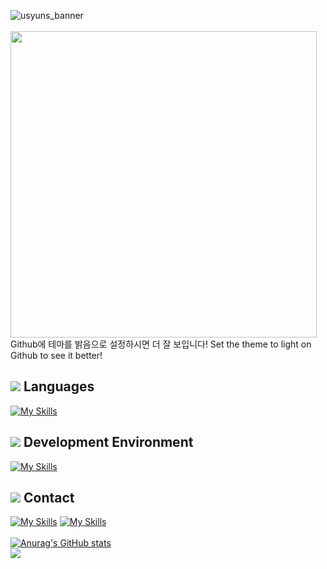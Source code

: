 ![usyuns_banner](https://user-images.githubusercontent.com/97395703/178105820-e4a24561-e428-45a2-b537-b10eee9db2f9.png)\
<br>
<img width="490px" src="https://user-images.githubusercontent.com/97395703/178106098-5e847342-3703-408c-b75b-5a920e67ce56.png">
Github에 테마를 밝음으로 설정하시면 더 잘 보입니다!
Set the theme to light on Github to see it better!
<br>
## <img src="https://media.discordapp.net/attachments/930387452487675944/998234391304220762/unknown.png?width=23&height=23"> Languages
[![My Skills](https://skillicons.dev/icons?i=html,css,js,vue,ts,python)](https://github.com/Usyuns)
## <img src="https://media.discordapp.net/attachments/930387452487675944/998234795551236096/unknown.png?width=23&height=23"> Development Environment
[![My Skills](https://skillicons.dev/icons?i=vscode,git,figma)](https://github.com/Usyuns)
## <img src="https://media.discordapp.net/attachments/930387452487675944/998235176649887754/unknown.png?width=23&height=23"> Contact
[![My Skills](https://skillicons.dev/icons?i=discord)](https://discord.com/users/893424082945720351)
[![My Skills](https://media.discordapp.net/attachments/930387452487675944/998232473316102164/gmail.png?width=48&height=48)](mailto:hoyoverse.yuns@gmail.com)
<br><br>[![Anurag's GitHub stats](https://github-readme-stats.vercel.app/api?username=usyuns)](https://github.com/anuraghazra/github-readme-stats)
<a href="https://discord.com/users/893424082945720351">
<br>
<img align="left" src="https://lanyard.cnrad.dev/api/893424082945720351?bg=2E3440&animated=true&hideBadges=true&borderRadius=10px&idleMessage=통!!!!!!! 통!!!!!!!!!!!!!!!!!!!! 푝퇀!!!!!!!!!!!!!!!!!!!!!!!!!!!!!!!!!!!"/></a><br><br><br><br><br><br><br><br><br>

